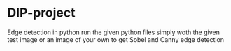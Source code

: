 # DIP-project
Edge detection in python
run the given python files simply woth the given test image or an image of your own to get Sobel and Canny edge detection
